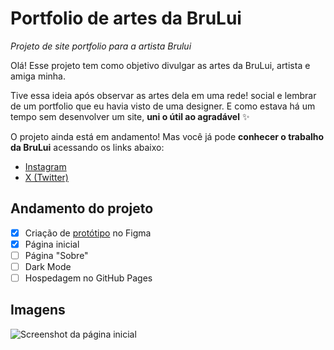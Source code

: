 # Portfolio de artes da BruLui
 _Projeto de site portfolio para a artista Brului_

 Olá! Esse projeto tem como objetivo divulgar as artes da BruLui, artista e amiga minha.

 Tive essa ideia após observar as artes dela em uma rede!
 social e lembrar de um portfolio que eu havia visto de uma designer. E como estava há um tempo sem desenvolver um site, **uni o útil ao agradável** ✨

 O projeto ainda está em andamento! Mas você já pode **conhecer o trabalho da BruLui** acessando os links abaixo:

- [Instagram](https://www.instagram.com/bru__lui/)
- [X (Twitter)](https://twitter.com/Bru__Lui)

## Andamento do projeto
- [x] Criação de [protótipo](https://www.figma.com/file/PsfgN6ezP3b7w8LuxTNH8t/Portfolio?type=design&node-id=0%3A1&mode=design&t=tOClxH48kZjCOfkS-1) no Figma
- [x] Página inicial
- [ ] Página "Sobre"
- [ ] Dark Mode
- [ ] Hospedagem no GitHub Pages

## Imagens
![Screenshot da página inicial](https://github.com/mariafcknt/portfolio-brului/assets/105084673/0e2d732a-11f9-4bd0-88b2-01d132869887)


